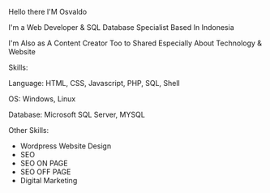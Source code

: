 Hello there I'M Osvaldo

I'm a Web Developer & SQL Database Specialist Based In Indonesia 

I'm Also as A Content Creator Too to Shared Especially About Technology & Website

Skills:

Language: HTML, CSS, Javascript, PHP, SQL, Shell

OS: Windows, Linux

Database: Microsoft SQL Server, MYSQL

Other Skills: 
- Wordpress Website Design
- SEO
- SEO ON PAGE
- SEO OFF PAGE
- Digital Marketing
